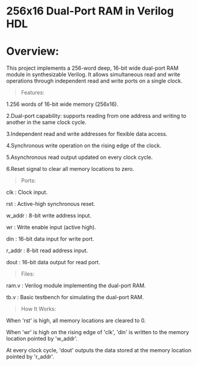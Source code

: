 # 256x16 Dual-Port RAM in Verilog HDL

# Overview:
This project implements a 256-word deep, 16-bit wide dual-port RAM module in synthesizable Verilog. It allows simultaneous read and write operations through independent read and write ports on a single clock.

>Features:

1.256 words of 16-bit wide memory (256x16).

2.Dual-port capability: supports reading from one address and writing to another in the same clock cycle.

3.Independent read and write addresses for flexible data access.

4.Synchronous write operation on the rising edge of the clock.

5.Asynchronous read output updated on every clock cycle.

6.Reset signal to clear all memory locations to zero.

>Ports:

clk : Clock input.

rst : Active-high synchronous reset.

w_addr : 8-bit write address input.

wr : Write enable input (active high).

din : 16-bit data input for write port.

r_addr : 8-bit read address input.

dout : 16-bit data output for read port.

>Files:

ram.v : Verilog module implementing the dual-port RAM.

tb.v : Basic testbench for simulating the dual-port RAM.

>How It Works:

When 'rst' is high, all memory locations are cleared to 0.

When 'wr' is high on the rising edge of 'clk', 'din' is written to the memory location pointed by 'w_addr'.

At every clock cycle, 'dout' outputs the data stored at the memory location pointed by 'r_addr'.

